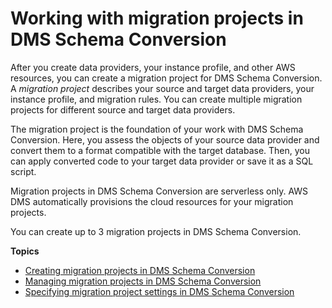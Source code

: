 # Working with migration projects in DMS Schema Conversion<a name="migration-projects"></a>

After you create data providers, your instance profile, and other AWS resources, you can create a migration project for DMS Schema Conversion\. A *migration project* describes your source and target data providers, your instance profile, and migration rules\. You can create multiple migration projects for different source and target data providers\.

The migration project is the foundation of your work with DMS Schema Conversion\. Here, you assess the objects of your source data provider and convert them to a format compatible with the target database\. Then, you can apply converted code to your target data provider or save it as a SQL script\.

Migration projects in DMS Schema Conversion are serverless only\. AWS DMS automatically provisions the cloud resources for your migration projects\.

You can create up to 3 migration projects in DMS Schema Conversion\.

**Topics**
+ [Creating migration projects in DMS Schema Conversion](migration-projects-create.md)
+ [Managing migration projects in DMS Schema Conversion](migration-projects-manage.md)
+ [Specifying migration project settings in DMS Schema Conversion](migration-projects-settings.md)